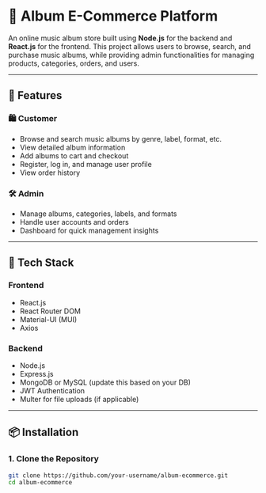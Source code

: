 # 🎵 Album E-Commerce Platform

An online music album store built using **Node.js** for the backend and **React.js** for the frontend. This project allows users to browse, search, and purchase music albums, while providing admin functionalities for managing products, categories, orders, and users.

---

## 🚀 Features

### 🛍️ Customer
- Browse and search music albums by genre, label, format, etc.
- View detailed album information
- Add albums to cart and checkout
- Register, log in, and manage user profile
- View order history

### 🛠️ Admin
- Manage albums, categories, labels, and formats
- Handle user accounts and orders
- Dashboard for quick management insights

---

## 🧰 Tech Stack

### Frontend
- React.js
- React Router DOM
- Material-UI (MUI)
- Axios

### Backend
- Node.js
- Express.js
- MongoDB or MySQL (update this based on your DB)
- JWT Authentication
- Multer for file uploads (if applicable)

---

## 📦 Installation

### 1. Clone the Repository
```bash
git clone https://github.com/your-username/album-ecommerce.git
cd album-ecommerce

